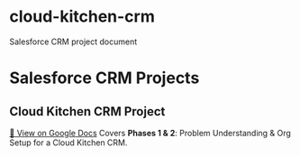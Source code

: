 # cloud-kitchen-crm
Salesforce CRM project document
# Salesforce CRM Projects

## Cloud Kitchen CRM Project  
[📄 View on Google Docs](https://docs.google.com/document/d/1gGcjPEtOPU-OJx4H96j-FppiM0Cl8GQ7DNH38cEAe1U/edit?usp=sharing )
Covers **Phases 1 & 2**: Problem Understanding & Org Setup for a Cloud Kitchen CRM.
